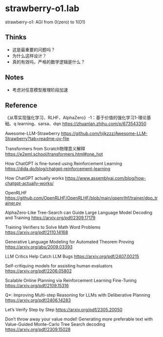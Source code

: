 # strawberry-o1.lab
strawberry-o1: AGI from 0(zero) to 1(O1)

## Thinks 
- 这是最重要的问题吗？
- 为什么这样设计？
- 真的有效吗，严格的数学逻辑是什么？

## Notes
- 考虑对任意模型推理阶段加速


## Reference
《从零实现强化学习、RLHF、AlphaZero》-1：基于价值的强化学习1-理论基础、q learning、sarsa、dqn
https://zhuanlan.zhihu.com/p/673543350

Awesome-LLM-Strawberry
https://github.com/hijkzzz/Awesome-LLM-Strawberry?tab=readme-ov-file

Transformers from Scratch物理意义解释
https://e2eml.school/transformers.html#one_hot

How ChatGPT is fine-tuned using Reinforcement Learning
https://dida.do/blog/chatgpt-reinforcement-learning

How ChatGPT actually works
https://www.assemblyai.com/blog/how-chatgpt-actually-works/

OpenRLHF
https://github.com/OpenRLHF/OpenRLHF/blob/main/openrlhf/trainer/dpo_trainer.py

AlphaZero-Like Tree-Search can Guide
Large Language Model Decoding and Training
https://arxiv.org/pdf/2309.17179

Training Verifiers to Solve Math Word Problems
https://arxiv.org/pdf/2110.14168

Generative Language Modeling for Automated Theorem Proving
https://arxiv.org/abs/2009.03393

LLM Critics Help Catch LLM Bugs
https://arxiv.org/pdf/2407.00215

Self-critiquing models for assisting human evaluators
https://arxiv.org/pdf/2206.05802

Scalable Online Planning
via Reinforcement Learning Fine-Tuning
https://arxiv.org/pdf/2109.15316

Q*: Improving Multi-step Reasoning for LLMs with
Deliberative Planning https://arxiv.org/pdf/2406.14283

Let’s Verify Step by Step
https://arxiv.org/pdf/2305.20050

Don’t throw away your value model!
Generating more preferable text with Value-Guided Monte-Carlo
Tree Search decoding
https://arxiv.org/pdf/2309.15028
